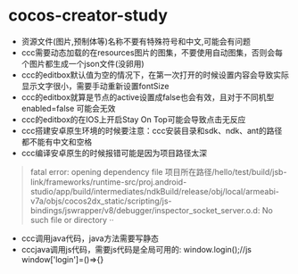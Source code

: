 # cocos-creator-study

* 资源文件(图片,预制体等)名称不要有特殊符号和中文,可能会有问题  
* ccc需要动态加载的在resources图片的图集，不要使用自动图集，否则会每个图片都生成一个json文件(没卵用)  
* ccc的editbox默认值为空的情况下，在第一次打开的时候设置内容会导致实际显示文字很小，需要手动重新设置fontSize  
* ccc的editbox就算是节点的active设置成false也会有效，且对于不同机型 enabled=false 可能会无效  
* ccc的editbox的在IOS上开启Stay On Top可能会导致点击无反应  
* ccc搭建安卓原生环境的时候要注意：ccc安装目录和sdk、ndk、ant的路径都不能有中文和空格  
* ccc编译安卓原生的时候报错可能是因为项目路径太深  
> fatal error: opening dependency file 项目所在路径/hello/test/build/jsb-link/frameworks/runtime-src/proj.android-studio/app/build/intermediates/ndkBuild/release/obj/local/armeabi-v7a/objs/cocos2dx_static/scripting/js-bindings/jswrapper/v8/debugger/inspector_socket_server.o.d: No such file or directory  ··
* ccc调用java代码，java方法需要写静态
* cccjava调用js代码，需要js代码是全局可用的:  window.login();//js  window['login']=()=>{}
